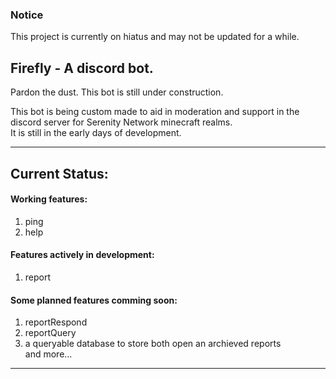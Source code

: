 ### Notice
This project is currently on hiatus and may not be updated for a while.

## **Firefly - A discord bot.**

Pardon the dust. This bot is still under construction.

This bot is being custom made to aid in moderation and support in the discord server for Serenity Network minecraft realms.  
It is still in the early days of development.  


---

## Current Status:
#### Working features:  
1. ping  
2. help  
  
#### Features actively in development: 
1. report  
  
#### Some planned features comming soon:  
1. reportRespond  
2. reportQuery  
3. a queryable database to store both open an archieved reports   
and more...  
  
---
